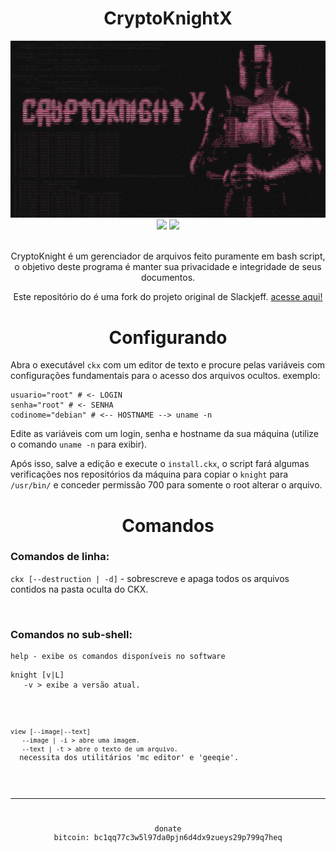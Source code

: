<html>
<h1 align="center">CryptoKnightX</h1>

<div align="center">
<img width=”200" height=”200" src="ckx-img.png" alt=”Banner”>
</div>

<div align="center">
<a href="https://www.gnu.org/software/bash/" target="_blank"><img src="https://badgen.net/badge/SHELL/BASH/green?icon=terminal"></a>
<a href="https://www.gnu.org/software/bash/" target="_blank"><img src="https://badgen.net/badge/Versão/0.0.1b/red"></a>
</div>

<p align="center"><br>CryptoKnight é um gerenciador de arquivos feito puramente em bash script, o
objetivo deste programa é manter sua privacidade e integridade de seus documentos.</p>
<p align="center">Este repositório do é uma fork do projeto original de Slackjeff.
<a href="https://notabug.org/slackjeff/knight" target="_blank">acesse aqui!</a></p>

<h1 align="center">Configurando</h1>

<p>Abra o executável <code>ckx</code> com um editor de texto e procure pelas variáveis com configurações fundamentais para
o acesso dos arquivos ocultos. exemplo:</p>

<pre>
<code>usuario="root" # <- LOGIN 
senha="root" # <- SENHA 
codinome="debian" # <-- HOSTNAME --> uname -n</code>
</pre>

<p>Edite as variáveis com um login, senha e hostname da sua máquina (utilize o comando <code>uname -n</code> para exibir).</p>
<p>Após isso, salve a edição e execute o <code>install.ckx</code>, o script fará algumas verificações nos repositórios
da máquina para copiar o <code>knight</code> para <code>/usr/bin/</code> e conceder permissão 700 para somente o root alterar
o arquivo.</p>

<h1 align="center">Comandos</h1>

<h3>Comandos de linha:</h3>
<p><code>ckx [--destruction | -d]</code> - sobrescreve e apaga todos os arquivos contidos na pasta oculta do CKX.</code></p>
<br>

<h3>Comandos no sub-shell:</h3>

<pre>
<code>help - exibe os comandos disponíveis no software</code>
</pre>

<pre>
<code>knight [v|L]
   -v > exibe a versão atual.
</pre>

<pre>
<code>view [--image|--text]
   --image | -i > abre uma imagem.
   --text | -t > abre o texto de um arquivo.</code>
  necessita dos utilitários 'mc editor' e 'geeqie'.
</pre>

<hr>
<p align="center">donate<br>bitcoin: bc1qq77c3w5l97da0pjn6d4dx9zueys29p799q7heq</p>
</html>
